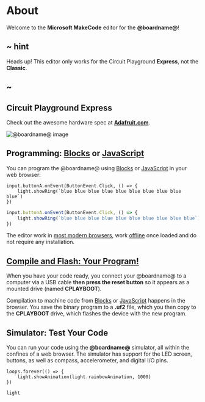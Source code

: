 # About

Welcome to the **Microsoft MakeCode** editor for the **@boardname@**!

## ~ hint

Heads up! This editor only works for the Circuit Playground **Express**, not the **Classic**.

## ~

## Circuit Playground Express

Check out the awesome hardware spec at **[Adafruit.com](https://www.adafruit.com/product/3333)**.

![@boardname@ image](https://cdn-shop.adafruit.com/970x728/3333-04.jpg)

## Programming: [Blocks](/blocks) or [JavaScript](/javascript)

You can program the @boardname@ using [Blocks](/blocks) or [JavaScript](/javascript) in your web browser:

```block
input.buttonA.onEvent(ButtonEvent.Click, () => {
    light.showRing(`blue blue blue blue blue blue blue blue blue blue`)
})
```
```typescript
input.buttonA.onEvent(ButtonEvent.Click, () => {
    light.showRing(`blue blue blue blue blue blue blue blue blue blue`)
})
```

The editor work in [most modern browsers](/browsers), work [offline](/offline) once loaded and do not require any installation. 

## [Compile and Flash: Your Program!](/device/usb)

When you have your code ready, you connect your @boardname@ to a computer via a USB cable 
**then press the reset button** so it appears as a mounted drive (named **CPLAYBOOT**). 

Compilation to machine code from [Blocks](/blocks) or [JavaScript](/javascript) happens in the browser. You save the binary 
program to a **.uf2** file, which you then copy to the **CPLAYBOOT** drive, which flashes the device with the new program.

## Simulator: Test Your Code

You can run your code using the **@boardname@** simulator, all within the confines of a web browser. 
The simulator has support for the LED screen, buttons, as well as compass, accelerometer, and digital I/O pins.

```sim
loops.forever(() => {
    light.showAnimation(light.rainbowAnimation, 1000)
})
```

```package
light
```
